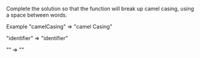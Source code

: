 Complete the solution so that the function will break up camel casing, using a space between words.

Example
"camelCasing"  =>  "camel Casing"

"identifier"   =>  "identifier"

""             =>  ""